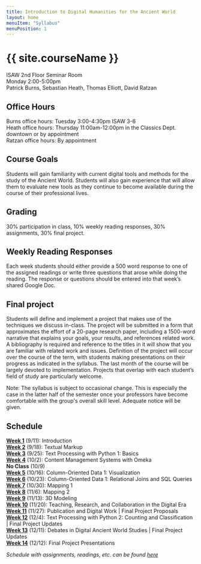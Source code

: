 ```yaml
---
title: Introduction to Digital Humanities for the Ancient World
layout: home
menuItem: "Syllabus"
menuPosition: 1
---
```

<h1>{{ site.courseName }}</h1>

<!--- GET FROM FLIER --->
<!--- <img src="{{ site.baseurl }}/style/header.jpg" width="100%"> --->

ISAW 2nd Floor Seminar Room  
Monday 2:00-5:00pm  
Patrick Burns, Sebastian Heath, Thomas Elliott, David Ratzan  

## Office Hours
Burns office hours: Tuesday 3:00-4:30pm ISAW 3-6  
Heath office hours: Thursday 11:00am-12:00pm in the Classics Dept. downtown or by appointment  
Ratzan office hours: By appointment  

## Course Goals
Students will gain familiarity with current digital tools and methods for the study of the Ancient World. Students will also gain experience that will allow them to evaluate new tools as they continue to become available during the course of their professional lives.

## Grading
30% participation in class, 10% weekly reading responses, 30% assignments, 30% final project.

## Weekly Reading Responses
Each week students should either provide a 500 word response to one of the assigned readings or write three questions that arose while doing the reading. The response or questions should be entered into that week’s shared Google Doc.

## Final project
Students will define and implement a project that makes use of the techniques we discuss in-class. The project will be submitted in a form that approximates the effort of a 20-page research paper, including a 1500-word narrative that explains your goals, your results, and references related work. A bibliography is required and reference to the titles in it will show that you are familiar with related work and issues. Definition of the project will occur over the course of the term, with students making presentations on their progress as indicated in the syllabus. The last month of the course will be largely devoted to implementation. Projects that overlap with each student’s field of study are particularly welcome.  

Note: The syllabus is subject to occasional change. This is especially the case in the latter half of the semester once your professors have become comfortable with the group's overall skill level. Adequate notice will be given.


## Schedule
[**Week 1**](syllabus/1-introduction.html) (9/11): Introduction  
[**Week 2**](syllabus/2-textual-markup.html) (9/18): Textual Markup  
[**Week 3**](syllabus/3-text-processing-1.html) (9/25): Text Processing with Python 1: Basics  
[**Week 4**](syllabus/4-content-management.html) (10/2): Content Management Systems with Omeka  
**No Class** (10/9)  
[**Week 5**](syllabus/5-column-oriented-data-1.html) (10/16): Column-Oriented Data 1: Visualization  
[**Week 6**](syllabus/6-column-oriented-data-2.html) (10/23): Column-Oriented Data 1: Relational Joins and SQL Queries  
[**Week 7**](syllabus/7-mapping-1.html) (10/30): Mapping 1  
[**Week 8**](syllabus/8-mapping-2.html) (11/6): Mapping 2  
[**Week 9**](syllabus/9-3d-modeling.html) (11/13): 3D Modeling  
[**Week 10**](syllabus/10-teaching-research-collaboration.html) (11/20): Teaching, Research, and Collaboration in the Digital Era  
[**Week 11**](syllabus/11-publication-digital-work.html) (11/27): Publication and Digital Work | Final Project Proposals  
[**Week 12**](syllabus/12-text-processing-2.html) (12/4): Text Processing with Python 2: Counting and Classification | Final Project Updates  
[**Week 13**](syllabus/13-final-presentations.html) (12/11): Debates in Digital Ancient World Studies | Final Project Updates  
[**Week 14**](syllabus/14-debates.html) (12/12): Final Project Presentations  

*Schedule with assignments, readings, etc. can be found [here](schedule.html)*
